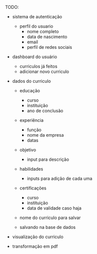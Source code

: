 TODO:

- sistema de autenticação

  - perfil do usuario
    - nome completo
    - data de nascimento
    - email
    - perfil de redes sociais

- dashboard do usuário

  - curriculos já feitos
  - adicionar novo curriculo

- dados do curriculo

  - educação

    - curso
    - instituição
    - ano de conclusão

  - experiência

    - função
    - nome da empresa
    - datas

  - objetivo

    - input para descrição

  - habilidades

    - inputs para adição de cada uma

  - certificações

    - curso
    - instituição
    - data de validade caso haja

  - nome do curriculo para salvar
  - salvando na base de dados

- visualização do curriculo
- transformação em pdf
